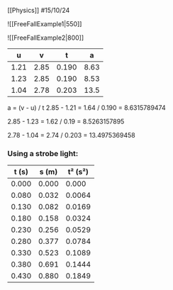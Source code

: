 [[Physics]]
#15/10/24

![[FreeFallExample1|550]]

![[FreeFallExample2|800]]

| u    | v    | t     | a    |
| ---- | ---- | ----- | ---- |
| 1.21 | 2.85 | 0.190 | 8.63 |
| 1.23 | 2.85 | 0.190 | 8.53 |
| 1.04 | 2.78 | 0.203 | 13.5 |
a = (v - u) / t
2.85 - 1.21 = 1.64 / 0.190
= 8.6315789474

2.85 - 1.23 = 1.62 / 0.19 
= 8.5263157895

2.78 - 1.04 = 2.74 / 0.203
= 13.4975369458

### Using a strobe light:

| t (s) | s (m) | t² (s²) |
| ----- | ----- | ------- |
| 0.000 | 0.000 | 0.000   |
| 0.080 | 0.032 | 0.0064  |
| 0.130 | 0.082 | 0.0169  |
| 0.180 | 0.158 | 0.0324  |
| 0.230 | 0.256 | 0.0529  |
| 0.280 | 0.377 | 0.0784  |
| 0.330 | 0.523 | 0.1089  |
| 0.380 | 0.691 | 0.1444  |
| 0.430 | 0.880 | 0.1849  |
